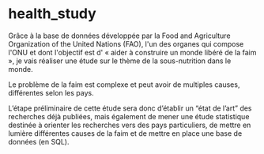 # health_study

Grâce à la base de données développée par la Food and Agriculture Organization of the United Nations (FAO), l'un des organes qui compose l'ONU et dont l'objectif est d' « aider à construire un monde libéré de la faim », je vais réaliser une étude sur le thème de la sous-nutrition dans le monde.

Le problème de la faim est complexe et peut avoir de multiples causes, différentes selon les pays.

L’étape préliminaire de cette étude sera donc d’établir un “état de l’art” des recherches déjà publiées, mais également de mener une étude statistique destinée à orienter les recherches vers des pays particuliers, de mettre en lumière différentes causes de la faim et de mettre en place une base de données (en SQL).
